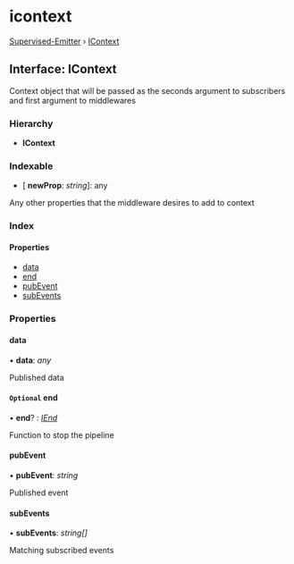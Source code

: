# icontext

[Supervised-Emitter](../) › [IContext](icontext.md)

## Interface: IContext

Context object that will be passed as the seconds argument to subscribers and first argument to middlewares

### Hierarchy

* **IContext**

### Indexable

* \[ **newProp**: _string_\]: any

Any other properties that the middleware desires to add to context

### Index

#### Properties

* [data](icontext.md#data)
* [end](icontext.md#optional-end)
* [pubEvent](icontext.md#pubevent)
* [subEvents](icontext.md#subevents)

### Properties

#### data

• **data**: _any_

Published data

#### `Optional` end

• **end**? : [_IEnd_](../#iend)

Function to stop the pipeline

#### pubEvent

• **pubEvent**: _string_

Published event

#### subEvents

• **subEvents**: _string\[\]_

Matching subscribed events

